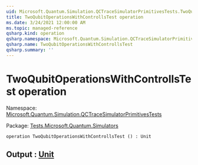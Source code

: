 ```yaml
---
uid: Microsoft.Quantum.Simulation.QCTraceSimulatorPrimitivesTests.TwoQubitOperationsWithControllsTest
title: TwoQubitOperationsWithControllsTest operation
ms.date: 3/24/2021 12:00:00 AM
ms.topic: managed-reference
qsharp.kind: operation
qsharp.namespace: Microsoft.Quantum.Simulation.QCTraceSimulatorPrimitivesTests
qsharp.name: TwoQubitOperationsWithControllsTest
qsharp.summary: ''
---
```


# TwoQubitOperationsWithControllsTest operation

Namespace: [Microsoft.Quantum.Simulation.QCTraceSimulatorPrimitivesTests](xref:Microsoft.Quantum.Simulation.QCTraceSimulatorPrimitivesTests)

Package: [Tests.Microsoft.Quantum.Simulators](https://nuget.org/packages/Tests.Microsoft.Quantum.Simulators)




```qsharp
operation TwoQubitOperationsWithControllsTest () : Unit
```


## Output : [Unit](xref:microsoft.quantum.lang-ref.unit)

